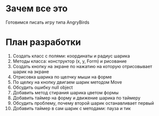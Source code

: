 # Зачем все это 
Готовимся писать игру типа AngryBirds

# План разработки
1. Создать класс с полями: координаты и радиус шарика
2. Методы класса: конструктор (x, y, Form) и рисование
3. Создать кнопку на экране по нажатию на которую отрисовывает шарик на экране
4. Отрисовка шарика по щелчку мыши на форме
5. По щелку на кнопку двигаем шарик методом Move
6. Обсудить ошибку null object
7. Добавить метод стирания шарика цветом формы
8. Добавить таймер на форму и движение шарика по таймеру
9. Обсудить проблему, почему второй шарик останавливает первый
10. Добавить таймер в сам шарик с методами: пауза и тик
    
